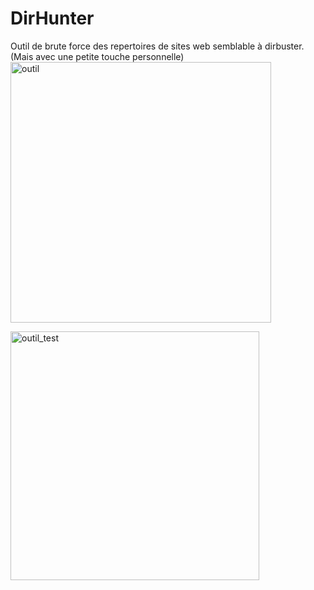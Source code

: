 # DirHunter
Outil de brute force des repertoires de sites web semblable à dirbuster. (Mais avec une petite touche personnelle)
<img width="417" alt="outil" src="https://user-images.githubusercontent.com/40497633/147136647-5a923d28-201d-4c7d-9204-be263bd945a5.PNG">

<img width="398" alt="outil_test" src="https://user-images.githubusercontent.com/40497633/147136630-7cd917a0-30a9-4211-8dee-eb7e0ee33670.PNG">
